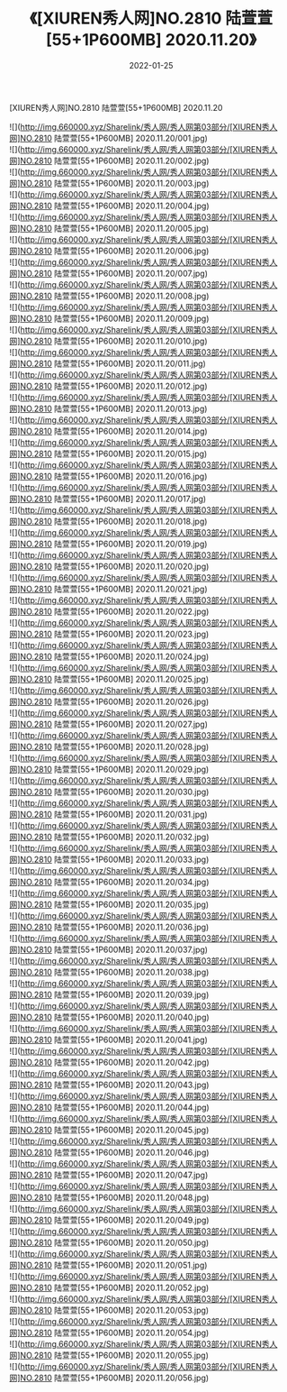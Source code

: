 ﻿---
layout: post
title:  《[XIUREN秀人网]NO.2810 陆萱萱[55+1P600MB] 2020.11.20》
date:   2022-01-25
img: http://img.660000.xyz/Sharelink/秀人网/秀人网第03部分/[XIUREN秀人网]NO.2810 陆萱萱[55+1P600MB] 2020.11.20/000.jpg
categories: [美女, 清纯, 唯美]
---

[XIUREN秀人网]NO.2810 陆萱萱[55+1P600MB] 2020.11.20

 ![](http://img.660000.xyz/Sharelink/秀人网/秀人网第03部分/[XIUREN秀人网]NO.2810 陆萱萱[55+1P600MB] 2020.11.20/001.jpg) <br>![](http://img.660000.xyz/Sharelink/秀人网/秀人网第03部分/[XIUREN秀人网]NO.2810 陆萱萱[55+1P600MB] 2020.11.20/002.jpg) <br>![](http://img.660000.xyz/Sharelink/秀人网/秀人网第03部分/[XIUREN秀人网]NO.2810 陆萱萱[55+1P600MB] 2020.11.20/003.jpg) <br>![](http://img.660000.xyz/Sharelink/秀人网/秀人网第03部分/[XIUREN秀人网]NO.2810 陆萱萱[55+1P600MB] 2020.11.20/004.jpg) <br>![](http://img.660000.xyz/Sharelink/秀人网/秀人网第03部分/[XIUREN秀人网]NO.2810 陆萱萱[55+1P600MB] 2020.11.20/005.jpg) <br>![](http://img.660000.xyz/Sharelink/秀人网/秀人网第03部分/[XIUREN秀人网]NO.2810 陆萱萱[55+1P600MB] 2020.11.20/006.jpg) <br>![](http://img.660000.xyz/Sharelink/秀人网/秀人网第03部分/[XIUREN秀人网]NO.2810 陆萱萱[55+1P600MB] 2020.11.20/007.jpg) <br>![](http://img.660000.xyz/Sharelink/秀人网/秀人网第03部分/[XIUREN秀人网]NO.2810 陆萱萱[55+1P600MB] 2020.11.20/008.jpg) <br>![](http://img.660000.xyz/Sharelink/秀人网/秀人网第03部分/[XIUREN秀人网]NO.2810 陆萱萱[55+1P600MB] 2020.11.20/009.jpg) <br>![](http://img.660000.xyz/Sharelink/秀人网/秀人网第03部分/[XIUREN秀人网]NO.2810 陆萱萱[55+1P600MB] 2020.11.20/010.jpg) <br>![](http://img.660000.xyz/Sharelink/秀人网/秀人网第03部分/[XIUREN秀人网]NO.2810 陆萱萱[55+1P600MB] 2020.11.20/011.jpg) <br>![](http://img.660000.xyz/Sharelink/秀人网/秀人网第03部分/[XIUREN秀人网]NO.2810 陆萱萱[55+1P600MB] 2020.11.20/012.jpg) <br>![](http://img.660000.xyz/Sharelink/秀人网/秀人网第03部分/[XIUREN秀人网]NO.2810 陆萱萱[55+1P600MB] 2020.11.20/013.jpg) <br>![](http://img.660000.xyz/Sharelink/秀人网/秀人网第03部分/[XIUREN秀人网]NO.2810 陆萱萱[55+1P600MB] 2020.11.20/014.jpg) <br>![](http://img.660000.xyz/Sharelink/秀人网/秀人网第03部分/[XIUREN秀人网]NO.2810 陆萱萱[55+1P600MB] 2020.11.20/015.jpg) <br>![](http://img.660000.xyz/Sharelink/秀人网/秀人网第03部分/[XIUREN秀人网]NO.2810 陆萱萱[55+1P600MB] 2020.11.20/016.jpg) <br>![](http://img.660000.xyz/Sharelink/秀人网/秀人网第03部分/[XIUREN秀人网]NO.2810 陆萱萱[55+1P600MB] 2020.11.20/017.jpg) <br>![](http://img.660000.xyz/Sharelink/秀人网/秀人网第03部分/[XIUREN秀人网]NO.2810 陆萱萱[55+1P600MB] 2020.11.20/018.jpg) <br>![](http://img.660000.xyz/Sharelink/秀人网/秀人网第03部分/[XIUREN秀人网]NO.2810 陆萱萱[55+1P600MB] 2020.11.20/019.jpg) <br>![](http://img.660000.xyz/Sharelink/秀人网/秀人网第03部分/[XIUREN秀人网]NO.2810 陆萱萱[55+1P600MB] 2020.11.20/020.jpg) <br>![](http://img.660000.xyz/Sharelink/秀人网/秀人网第03部分/[XIUREN秀人网]NO.2810 陆萱萱[55+1P600MB] 2020.11.20/021.jpg) <br>![](http://img.660000.xyz/Sharelink/秀人网/秀人网第03部分/[XIUREN秀人网]NO.2810 陆萱萱[55+1P600MB] 2020.11.20/022.jpg) <br>![](http://img.660000.xyz/Sharelink/秀人网/秀人网第03部分/[XIUREN秀人网]NO.2810 陆萱萱[55+1P600MB] 2020.11.20/023.jpg) <br>![](http://img.660000.xyz/Sharelink/秀人网/秀人网第03部分/[XIUREN秀人网]NO.2810 陆萱萱[55+1P600MB] 2020.11.20/024.jpg) <br>![](http://img.660000.xyz/Sharelink/秀人网/秀人网第03部分/[XIUREN秀人网]NO.2810 陆萱萱[55+1P600MB] 2020.11.20/025.jpg) <br>![](http://img.660000.xyz/Sharelink/秀人网/秀人网第03部分/[XIUREN秀人网]NO.2810 陆萱萱[55+1P600MB] 2020.11.20/026.jpg) <br>![](http://img.660000.xyz/Sharelink/秀人网/秀人网第03部分/[XIUREN秀人网]NO.2810 陆萱萱[55+1P600MB] 2020.11.20/027.jpg) <br>![](http://img.660000.xyz/Sharelink/秀人网/秀人网第03部分/[XIUREN秀人网]NO.2810 陆萱萱[55+1P600MB] 2020.11.20/028.jpg) <br>![](http://img.660000.xyz/Sharelink/秀人网/秀人网第03部分/[XIUREN秀人网]NO.2810 陆萱萱[55+1P600MB] 2020.11.20/029.jpg) <br>![](http://img.660000.xyz/Sharelink/秀人网/秀人网第03部分/[XIUREN秀人网]NO.2810 陆萱萱[55+1P600MB] 2020.11.20/030.jpg) <br>![](http://img.660000.xyz/Sharelink/秀人网/秀人网第03部分/[XIUREN秀人网]NO.2810 陆萱萱[55+1P600MB] 2020.11.20/031.jpg) <br>![](http://img.660000.xyz/Sharelink/秀人网/秀人网第03部分/[XIUREN秀人网]NO.2810 陆萱萱[55+1P600MB] 2020.11.20/032.jpg) <br>![](http://img.660000.xyz/Sharelink/秀人网/秀人网第03部分/[XIUREN秀人网]NO.2810 陆萱萱[55+1P600MB] 2020.11.20/033.jpg) <br>![](http://img.660000.xyz/Sharelink/秀人网/秀人网第03部分/[XIUREN秀人网]NO.2810 陆萱萱[55+1P600MB] 2020.11.20/034.jpg) <br>![](http://img.660000.xyz/Sharelink/秀人网/秀人网第03部分/[XIUREN秀人网]NO.2810 陆萱萱[55+1P600MB] 2020.11.20/035.jpg) <br>![](http://img.660000.xyz/Sharelink/秀人网/秀人网第03部分/[XIUREN秀人网]NO.2810 陆萱萱[55+1P600MB] 2020.11.20/036.jpg) <br>![](http://img.660000.xyz/Sharelink/秀人网/秀人网第03部分/[XIUREN秀人网]NO.2810 陆萱萱[55+1P600MB] 2020.11.20/037.jpg) <br>![](http://img.660000.xyz/Sharelink/秀人网/秀人网第03部分/[XIUREN秀人网]NO.2810 陆萱萱[55+1P600MB] 2020.11.20/038.jpg) <br>![](http://img.660000.xyz/Sharelink/秀人网/秀人网第03部分/[XIUREN秀人网]NO.2810 陆萱萱[55+1P600MB] 2020.11.20/039.jpg) <br>![](http://img.660000.xyz/Sharelink/秀人网/秀人网第03部分/[XIUREN秀人网]NO.2810 陆萱萱[55+1P600MB] 2020.11.20/040.jpg) <br>![](http://img.660000.xyz/Sharelink/秀人网/秀人网第03部分/[XIUREN秀人网]NO.2810 陆萱萱[55+1P600MB] 2020.11.20/041.jpg) <br>![](http://img.660000.xyz/Sharelink/秀人网/秀人网第03部分/[XIUREN秀人网]NO.2810 陆萱萱[55+1P600MB] 2020.11.20/042.jpg) <br>![](http://img.660000.xyz/Sharelink/秀人网/秀人网第03部分/[XIUREN秀人网]NO.2810 陆萱萱[55+1P600MB] 2020.11.20/043.jpg) <br>![](http://img.660000.xyz/Sharelink/秀人网/秀人网第03部分/[XIUREN秀人网]NO.2810 陆萱萱[55+1P600MB] 2020.11.20/044.jpg) <br>![](http://img.660000.xyz/Sharelink/秀人网/秀人网第03部分/[XIUREN秀人网]NO.2810 陆萱萱[55+1P600MB] 2020.11.20/045.jpg) <br>![](http://img.660000.xyz/Sharelink/秀人网/秀人网第03部分/[XIUREN秀人网]NO.2810 陆萱萱[55+1P600MB] 2020.11.20/046.jpg) <br>![](http://img.660000.xyz/Sharelink/秀人网/秀人网第03部分/[XIUREN秀人网]NO.2810 陆萱萱[55+1P600MB] 2020.11.20/047.jpg) <br>![](http://img.660000.xyz/Sharelink/秀人网/秀人网第03部分/[XIUREN秀人网]NO.2810 陆萱萱[55+1P600MB] 2020.11.20/048.jpg) <br>![](http://img.660000.xyz/Sharelink/秀人网/秀人网第03部分/[XIUREN秀人网]NO.2810 陆萱萱[55+1P600MB] 2020.11.20/049.jpg) <br>![](http://img.660000.xyz/Sharelink/秀人网/秀人网第03部分/[XIUREN秀人网]NO.2810 陆萱萱[55+1P600MB] 2020.11.20/050.jpg) <br>![](http://img.660000.xyz/Sharelink/秀人网/秀人网第03部分/[XIUREN秀人网]NO.2810 陆萱萱[55+1P600MB] 2020.11.20/051.jpg) <br>![](http://img.660000.xyz/Sharelink/秀人网/秀人网第03部分/[XIUREN秀人网]NO.2810 陆萱萱[55+1P600MB] 2020.11.20/052.jpg) <br>![](http://img.660000.xyz/Sharelink/秀人网/秀人网第03部分/[XIUREN秀人网]NO.2810 陆萱萱[55+1P600MB] 2020.11.20/053.jpg) <br>![](http://img.660000.xyz/Sharelink/秀人网/秀人网第03部分/[XIUREN秀人网]NO.2810 陆萱萱[55+1P600MB] 2020.11.20/054.jpg) <br>![](http://img.660000.xyz/Sharelink/秀人网/秀人网第03部分/[XIUREN秀人网]NO.2810 陆萱萱[55+1P600MB] 2020.11.20/055.jpg) <br>![](http://img.660000.xyz/Sharelink/秀人网/秀人网第03部分/[XIUREN秀人网]NO.2810 陆萱萱[55+1P600MB] 2020.11.20/056.jpg) <br>
